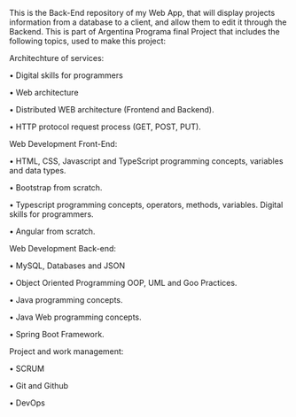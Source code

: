 This is the Back-End repository of my Web App, that will display projects information from a database to a client, and allow them to edit it through the Backend.
This is part of Argentina Programa final Project that includes the following topics, used to make this project:



Architechture of services:

• Digital skills for programmers

• Web architecture

• Distributed WEB architecture (Frontend and Backend).

• HTTP protocol request process (GET, POST, PUT).



Web Development Front-End: 

• HTML, CSS, Javascript and TypeScript programming concepts, variables and data types.

• Bootstrap from scratch.

• Typescript programming concepts, operators, methods, variables. Digital skills for programmers.

• Angular from scratch.



Web Development Back-end:

• MySQL, Databases and JSON

• Object Oriented Programming OOP, UML and Goo Practices.

• Java programming concepts.

• Java Web programming concepts.

• Spring Boot Framework.



Project and work management:

• SCRUM

• Git and Github

• DevOps
